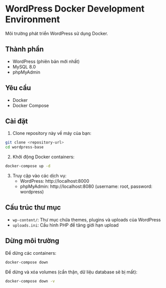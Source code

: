 # WordPress Docker Development Environment

Môi trường phát triển WordPress sử dụng Docker.

## Thành phần
- WordPress (phiên bản mới nhất)
- MySQL 8.0
- phpMyAdmin

## Yêu cầu
- Docker
- Docker Compose

## Cài đặt

1. Clone repository này về máy của bạn:
```bash
git clone <repository-url>
cd wordpress-base
```

2. Khởi động Docker containers:
```bash
docker-compose up -d
```

3. Truy cập vào các dịch vụ:
   - WordPress: http://localhost:8000
   - phpMyAdmin: http://localhost:8080 (username: root, password: wordpress)

## Cấu trúc thư mục
- `wp-content/`: Thư mục chứa themes, plugins và uploads của WordPress
- `uploads.ini`: Cấu hình PHP để tăng giới hạn upload

## Dừng môi trường

Để dừng các containers:
```bash
docker-compose down
```

Để dừng và xóa volumes (cẩn thận, dữ liệu database sẽ bị mất):
```bash
docker-compose down -v
``` 